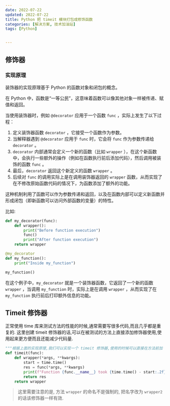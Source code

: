 ```yaml
---
date: 2022-07-22
updated: 2022-07-22
title: Python 把 timeit 模块打包成修饰函数
categories: [解决方案, 技术加油站]
tags: [Python]


---
```


## 修饰器

### 实现原理

装饰器的实现原理基于 Python 的函数对象和闭包的概念。

在 Python 中，函数是“一等公民”，这意味着函数可以像其他对象一样被传递、赋值和返回。

当使用装饰器时，例如 `@decorator` 应用于一个函数 `func` ，实际上发生了以下过程：

1. 定义装饰器函数 `decorator` ，它接受一个函数作为参数。
2. 当解释器遇到 `@decorator` 应用于 `func` 时，它会将 `func` 作为参数传递给 `decorator` 。
3. `decorator` 内部通常会定义一个新的函数（比如 `wrapper` ），在这个新函数中，会执行一些额外的操作（例如在函数执行前后添加代码），然后调用被装饰的函数 `func` 。
4. 最后，`decorator` 返回这个新定义的函数 `wrapper` 。
5. 后续对 `func` 的调用实际上是在调用装饰器返回的 `wrapper` 函数，从而实现了在不修改原始函数代码的情况下，为函数添加了额外的功能。

这种机制利用了函数可以作为参数传递和返回，以及在函数内部可以定义新函数并形成闭包（即新函数可以访问外部函数的变量）的特性。

比如: 
```python
def my_decorator(func):
    def wrapper():
        print("Before function execution")
        func()
        print("After function execution")
    return wrapper

@my_decorator
def my_function():
    print("Inside my_function")

my_function()
```

在这个例子中，`my_decorator` 就是一个装饰器函数，它返回了一个新的函数 `wrapper` ，当调用 `my_function` 时，实际上是在调用 `wrapper` ，从而实现了在 `my_function` 执行前后打印额外信息的功能。

## Timeit 修饰器

正常使用 time 库来测试方法的性能的时候,通常需要写很多代码,而且几乎都是重复的. 这里创建 timeit 修饰器的话,可以在被测试的方法上直接添加修饰器使用,使用起来更方便而且还能减少代码量.

```python
"""根据上面的实现原理,我们可以实现一个 timeit 修饰器,使用的时候可以直接在方法前加 @timeit 就可以查看方法运行时间了."""
def timeit(func):
    def wrapper(*args, **kwargs):
        start = time.time()
        res = func(*args, **kwargs)
        print(f"Function {func.__name__} took {time.time() - start:.2f} seconds")
        return res
    return wrapper

```

>这里需要注意的是, 方法 `wrapper` 的命名不是强制的, 把名字改为 `wrapper2` 的话该修饰器一样有效.
